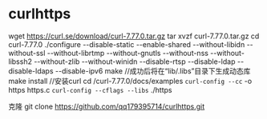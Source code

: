 # curlhttps
wget https://curl.se/download/curl-7.77.0.tar.gz
tar xvzf curl-7.77.0.tar.gz
cd curl-7.77.0
./configure --disable-static --enable-shared --without-libidn --without-ssl --without-librtmp --without-gnutls --without-nss --without-libssh2 --without-zlib --without-winidn --disable-rtsp --disable-ldap --disable-ldaps --disable-ipv6
make //成功后将在“lib/.libs”目录下生成动态库
make install //安装curl
cd /curl-7.77.0/docs/examples
`curl-config --cc` -o https https.c `curl-config --cflags --libs`
./https

克隆
git clone https://github.com/qq179395714/curlhttps.git

